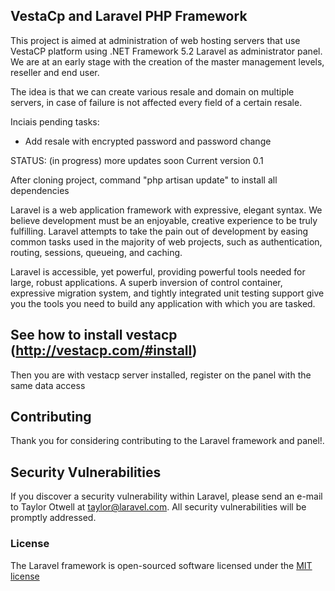 ## VestaCp and Laravel PHP Framework

This project is aimed at administration of web hosting servers that use VestaCP platform using .NET Framework 5.2 Laravel as administrator panel. We are at an early stage with the creation of the master management levels, reseller and end user.

The idea is that we can create various resale and domain on multiple servers, in case of failure is not affected every field of a certain resale.

Inciais pending tasks:
- Add resale with encrypted password and password change

STATUS: (in progress) more updates soon
Current version 0.1

After cloning project, command "php artisan update" to install all dependencies

Laravel is a web application framework with expressive, elegant syntax. We believe development must be an enjoyable, creative experience to be truly fulfilling. Laravel attempts to take the pain out of development by easing common tasks used in the majority of web projects, such as authentication, routing, sessions, queueing, and caching.

Laravel is accessible, yet powerful, providing powerful tools needed for large, robust applications. A superb inversion of control container, expressive migration system, and tightly integrated unit testing support give you the tools you need to build any application with which you are tasked.

## See how to install vestacp (http://vestacp.com/#install)

Then you are with vestacp server installed, register on the panel with the same data access

## Contributing

Thank you for considering contributing to the Laravel framework and panel!.

## Security Vulnerabilities

If you discover a security vulnerability within Laravel, please send an e-mail to Taylor Otwell at taylor@laravel.com. All security vulnerabilities will be promptly addressed.

### License

The Laravel framework is open-sourced software licensed under the [MIT license](http://opensource.org/licenses/MIT)
